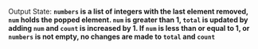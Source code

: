 Output State: **`numbers` is a list of integers with the last element removed, `num` holds the popped element. `num` is greater than 1, `total` is updated by adding `num` and `count` is increased by 1. If `num` is less than or equal to 1, or `numbers` is not empty, no changes are made to `total` and `count`**